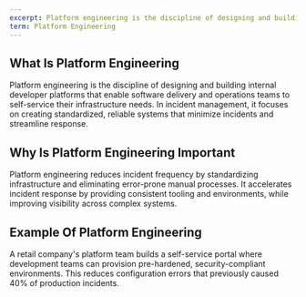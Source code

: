 ```yaml
---
excerpt: Platform engineering is the discipline of designing and building internal developer platforms that enable software delivery and operations teams to self-service their infrastructure needs.
term: Platform Engineering
---
```

## What Is Platform Engineering

Platform engineering is the discipline of designing and building internal developer platforms that enable software delivery and operations teams to self-service their infrastructure needs. In incident management, it focuses on creating standardized, reliable systems that minimize incidents and streamline response.

## Why Is Platform Engineering Important

Platform engineering reduces incident frequency by standardizing infrastructure and eliminating error-prone manual processes. It accelerates incident response by providing consistent tooling and environments, while improving visibility across complex systems.

## Example Of Platform Engineering

A retail company's platform team builds a self-service portal where development teams can provision pre-hardened, security-compliant environments. This reduces configuration errors that previously caused 40% of production incidents.